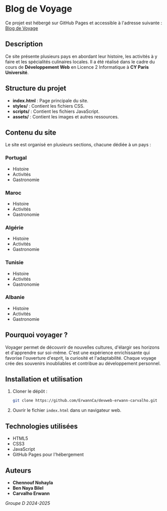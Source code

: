 # Blog de Voyage

Ce projet est hébergé sur GitHub Pages et accessible à l'adresse suivante : [Blog de Voyage](https://erwannca.github.io/devweb-erwann-carvalho/)

## Description

Ce site présente plusieurs pays en abordant leur histoire, les activités à y faire et les spécialités culinaires locales. Il a été réalisé dans le cadre du cours de **Développement Web** en Licence 2 Informatique à **CY Paris Université**.

## Structure du projet

- **index.html** : Page principale du site.
- **styles/** : Contient les fichiers CSS.
- **scripts/** : Contient les fichiers JavaScript.
- **assets/** : Contient les images et autres ressources.

## Contenu du site

Le site est organisé en plusieurs sections, chacune dédiée à un pays :

### Portugal
- Histoire
- Activités
- Gastronomie

### Maroc
- Histoire
- Activités
- Gastronomie

### Algérie
- Histoire
- Activités
- Gastronomie

### Tunisie
- Histoire
- Activités
- Gastronomie

### Albanie
- Histoire
- Activités
- Gastronomie

## Pourquoi voyager ?

Voyager permet de découvrir de nouvelles cultures, d'élargir ses horizons et d'apprendre sur soi-même. C'est une expérience enrichissante qui favorise l'ouverture d'esprit, la curiosité et l'adaptabilité. Chaque voyage crée des souvenirs inoubliables et contribue au développement personnel.

## Installation et utilisation

1. Cloner le dépôt :
   ```bash
   git clone https://github.com/ErwannCa/devweb-erwann-carvalho.git
   ```
2. Ouvrir le fichier `index.html` dans un navigateur web.

## Technologies utilisées

- HTML5
- CSS3
- JavaScript
- GitHub Pages pour l'hébergement

## Auteurs

- **Chennouf Nohayla**
- **Ben Naya Bilel**
- **Carvalho Erwann**

_Groupe D 2024-2025_
